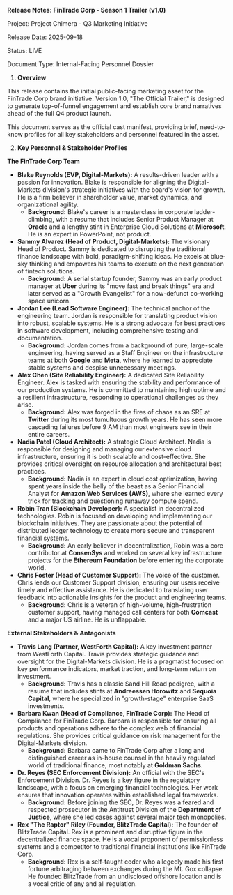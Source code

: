 **Release Notes: FinTrade Corp - Season 1 Trailer (v1.0)**

Project: Project Chimera - Q3 Marketing Initiative

Release Date: 2025-09-18

Status: LIVE

Document Type: Internal-Facing Personnel Dossier

1. **Overview**

This release contains the initial public-facing marketing asset for the FinTrade Corp brand initiative. Version 1.0, "The Official Trailer," is designed to generate top-of-funnel engagement and establish core brand narratives ahead of the full Q4 product launch.

This document serves as the official cast manifest, providing brief, need-to-know profiles for all key stakeholders and personnel featured in the asset.

2. **Key Personnel & Stakeholder Profiles**

**The FinTrade Corp Team**

* **Blake Reynolds (EVP, Digital-Markets):** A results-driven leader with a passion for innovation. Blake is responsible for aligning the Digital-Markets division's strategic initiatives with the board's vision for growth. He is a firm believer in shareholder value, market dynamics, and organizational agility.
	-  **Background:** Blake's career is a masterclass in corporate ladder-climbing, with a resume that includes Senior Product Manager at **Oracle** and a lengthy stint in Enterprise Cloud Solutions at **Microsoft**. He is an expert in PowerPoint, not product.
* **Sammy Alvarez (Head of Product, Digital-Markets):** The visionary Head of Product. Sammy is dedicated to disrupting the traditional finance landscape with bold, paradigm-shifting ideas. He excels at blue-sky thinking and empowers his teams to execute on the next generation of fintech solutions.
	-  **Background:** A serial startup founder, Sammy was an early product manager at **Uber** during its "move fast and break things" era and later served as a "Growth Evangelist" for a now-defunct co-working space unicorn.
* **Jordan Lee (Lead Software Engineer):** The technical anchor of the engineering team. Jordan is responsible for translating product vision into robust, scalable systems. He is a strong advocate for best practices in software development, including comprehensive testing and documentation.
	-  **Background:** Jordan comes from a background of pure, large-scale engineering, having served as a Staff Engineer on the infrastructure teams at both **Google** and **Meta**, where he learned to appreciate stable systems and despise unnecessary meetings.
* **Alex Chen (Site Reliability Engineer):** A dedicated Site Reliability Engineer. Alex is tasked with ensuring the stability and performance of our production systems. He is committed to maintaining high uptime and a resilient infrastructure, responding to operational challenges as they arise.
	-  **Background:** Alex was forged in the fires of chaos as an SRE at **Twitter** during its most tumultuous growth years. He has seen more cascading failures before 9 AM than most engineers see in their entire careers.
* **Nadia Patel (Cloud Architect):** A strategic Cloud Architect. Nadia is responsible for designing and managing our extensive cloud infrastructure, ensuring it is both scalable and cost-effective. She provides critical oversight on resource allocation and architectural best practices.
	-  **Background:** Nadia is an expert in cloud cost optimization, having spent years inside the belly of the beast as a Senior Financial Analyst for **Amazon Web Services (AWS)**, where she learned every trick for tracking and questioning runaway compute spend.
* **Robin Tran (Blockchain Developer):** A specialist in decentralized technologies. Robin is focused on developing and implementing our blockchain initiatives. They are passionate about the potential of distributed ledger technology to create more secure and transparent financial systems.
	-  **Background:** An early believer in decentralization, Robin was a core contributor at **ConsenSys** and worked on several key infrastructure projects for the **Ethereum Foundation** before entering the corporate world.
* **Chris Foster (Head of Customer Support):** The voice of the customer. Chris leads our Customer Support division, ensuring our users receive timely and effective assistance. He is dedicated to translating user feedback into actionable insights for the product and engineering teams.
	-  **Background:** Chris is a veteran of high-volume, high-frustration customer support, having managed call centers for both **Comcast** and a major US airline. He is unflappable.

**External Stakeholders & Antagonists**

* **Travis Lang (Partner, WestForth Capital):** A key investment partner from WestForth Capital. Travis provides strategic guidance and oversight for the Digital-Markets division. He is a pragmatist focused on key performance indicators, market traction, and long-term return on investment.
	-  **Background:** Travis has a classic Sand Hill Road pedigree, with a resume that includes stints at **Andreessen Horowitz** and **Sequoia Capital**, where he specialized in "growth-stage" enterprise SaaS investments.
* **Barbara Kwan (Head of Compliance, FinTrade Corp):** The Head of Compliance for FinTrade Corp. Barbara is responsible for ensuring all products and operations adhere to the complex web of financial regulations. She provides critical guidance on risk management for the Digital-Markets division.
	-  **Background:** Barbara came to FinTrade Corp after a long and distinguished career as in-house counsel in the heavily regulated world of traditional finance, most notably at **Goldman Sachs**.
* **Dr. Reyes (SEC Enforcement Division):** An official with the SEC's Enforcement Division. Dr. Reyes is a key figure in the regulatory landscape, with a focus on emerging financial technologies. Her work ensures that innovation operates within established legal frameworks.
	-  **Background:** Before joining the SEC, Dr. Reyes was a feared and respected prosecutor in the Antitrust Division of the **Department of Justice**, where she led cases against several major tech monopolies.
* **Rex "The Raptor" Riley (Founder, BlitzTrade Capital):** The founder of BlitzTrade Capital. Rex is a prominent and disruptive figure in the decentralized finance space. He is a vocal proponent of permissionless systems and a competitor to traditional financial institutions like FinTrade Corp.
	-  **Background:** Rex is a self-taught coder who allegedly made his first fortune arbitraging between exchanges during the Mt. Gox collapse. He founded BlitzTrade from an undisclosed offshore location and is a vocal critic of any and all regulation.
